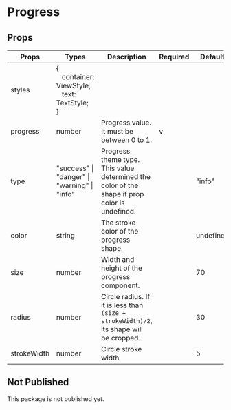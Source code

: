 # Progress

## Props

| Props       | Types                                                                                       | Description                                                                                   | Required | Default   |
| ----------- | ------------------------------------------------------------------------------------------- | --------------------------------------------------------------------------------------------- | -------- | --------- |
| styles      | {<br/>&nbsp;&nbsp;&nbsp;container: ViewStyle;<br/>&nbsp;&nbsp;&nbsp;text: TextStyle;<br/> } |                                                                                               |          |           |
| progress    | number                                                                                      | Progress value. It must be between 0 to 1.                                                    | v        |           |
| type        | "success" &#124; "danger" &#124; "warning" &#124; "info"                                    | Progress theme type. This value determined the color of the shape if prop color is undefined. |          | "info"    |
| color       | string                                                                                      | The stroke color of the progress shape.                                                       |          | undefined |
| size        | number                                                                                      | Width and height of the progress component.                                                   |          | 70        |
| radius      | number                                                                                      | Circle radius. If it is less than `(size + strokeWidth)/2`, its shape will be cropped.        |          | 30        |
| strokeWidth | number                                                                                      | Circle stroke width                                                                           |          | 5         |

## Not Published

This package is not published yet.
